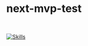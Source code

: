 # next-mvp-test

</br>

[![Skills](https://skillicons.dev/icons?i=next,typescript,tailwindcss,prisma)](https://skillicons.dev)
